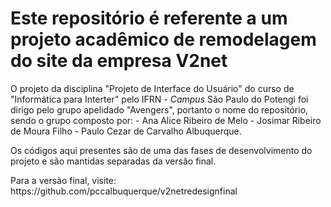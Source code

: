 <h1> Este repositório é referente a um projeto acadêmico de remodelagem do site da empresa V2net</h1>
<p> O projeto da disciplina "Projeto de Interface do Usuário" do curso de "Informática para Interter" pelo IFRN - <em>Campus</em> São Paulo do Potengi foi dirigo pelo grupo apelidado "Avengers", portanto o nome do repositório, sendo o grupo composto por: 
- Ana Alice Ribeiro de Melo
- Josimar Ribeiro de Moura Filho
- Paulo Cezar de Carvalho Albuquerque.</p>
<p>Os códigos aqui presentes são de uma das fases de desenvolvimento do projeto e são mantidas separadas da versão final.</p> 
<p> Para a versão final, visite: https://github.com/pccalbuquerque/v2netredesignfinal</p>
